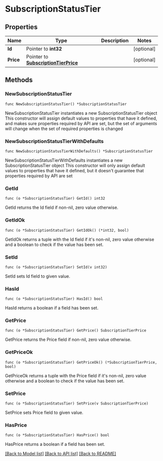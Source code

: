 # SubscriptionStatusTier

## Properties

Name | Type | Description | Notes
------------ | ------------- | ------------- | -------------
**Id** | Pointer to **int32** |  | [optional] 
**Price** | Pointer to [**SubscriptionTierPrice**](SubscriptionTierPrice.md) |  | [optional] 

## Methods

### NewSubscriptionStatusTier

`func NewSubscriptionStatusTier() *SubscriptionStatusTier`

NewSubscriptionStatusTier instantiates a new SubscriptionStatusTier object
This constructor will assign default values to properties that have it defined,
and makes sure properties required by API are set, but the set of arguments
will change when the set of required properties is changed

### NewSubscriptionStatusTierWithDefaults

`func NewSubscriptionStatusTierWithDefaults() *SubscriptionStatusTier`

NewSubscriptionStatusTierWithDefaults instantiates a new SubscriptionStatusTier object
This constructor will only assign default values to properties that have it defined,
but it doesn't guarantee that properties required by API are set

### GetId

`func (o *SubscriptionStatusTier) GetId() int32`

GetId returns the Id field if non-nil, zero value otherwise.

### GetIdOk

`func (o *SubscriptionStatusTier) GetIdOk() (*int32, bool)`

GetIdOk returns a tuple with the Id field if it's non-nil, zero value otherwise
and a boolean to check if the value has been set.

### SetId

`func (o *SubscriptionStatusTier) SetId(v int32)`

SetId sets Id field to given value.

### HasId

`func (o *SubscriptionStatusTier) HasId() bool`

HasId returns a boolean if a field has been set.

### GetPrice

`func (o *SubscriptionStatusTier) GetPrice() SubscriptionTierPrice`

GetPrice returns the Price field if non-nil, zero value otherwise.

### GetPriceOk

`func (o *SubscriptionStatusTier) GetPriceOk() (*SubscriptionTierPrice, bool)`

GetPriceOk returns a tuple with the Price field if it's non-nil, zero value otherwise
and a boolean to check if the value has been set.

### SetPrice

`func (o *SubscriptionStatusTier) SetPrice(v SubscriptionTierPrice)`

SetPrice sets Price field to given value.

### HasPrice

`func (o *SubscriptionStatusTier) HasPrice() bool`

HasPrice returns a boolean if a field has been set.


[[Back to Model list]](../README.md#documentation-for-models) [[Back to API list]](../README.md#documentation-for-api-endpoints) [[Back to README]](../README.md)


